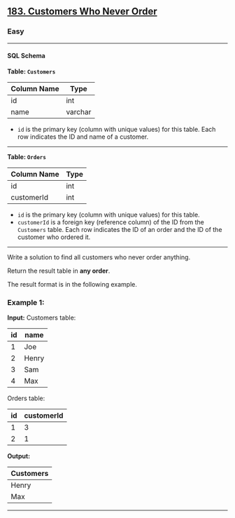 

## [183. Customers Who Never Order](https://leetcode.com/problems/customers-who-never-order/)

### Easy

---

#### SQL Schema

**Table: `Customers`**

| Column Name | Type    |
|-------------|---------|
| id          | int     |
| name        | varchar |

* `id` is the primary key (column with unique values) for this table. Each row indicates the ID and name of a customer.

---

**Table: `Orders`**

| Column Name | Type |
|-------------|------|
| id          | int  |
| customerId  | int  |

* `id` is the primary key (column with unique values) for this table.
* `customerId` is a foreign key (reference column) of the ID from the `Customers` table. Each row indicates the ID of an order and the ID of the customer who ordered it.

---

Write a solution to find all customers who never order anything.

Return the result table in **any order**.

The result format is in the following example.

### Example 1:

**Input:** 
Customers table:

| id | name  |
|----|-------|
| 1  | Joe   |
| 2  | Henry |
| 3  | Sam   |
| 4  | Max   |

Orders table:

| id | customerId |
|----|------------|
| 1  | 3          |
| 2  | 1          |

**Output:** 

| Customers |
|-----------|
| Henry     |
| Max       | 

--- 

